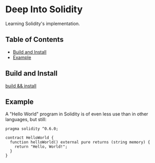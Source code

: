 # Deep Into Solidity 
Learning Solidity's implementation.

## Table of Contents
- [Build and Install](#build-and-install)
- [Example](#example)

## Build and Install
[build && install](https://github.com/zTgx/solidity/blob/master/INSTALL_README.md)

## Example

A "Hello World" program in Solidity is of even less use than in other languages, but still:

```solidity
pragma solidity ^0.6.0;

contract HelloWorld {
  function helloWorld() external pure returns (string memory) {
    return "Hello, World!";
  }
}
```
